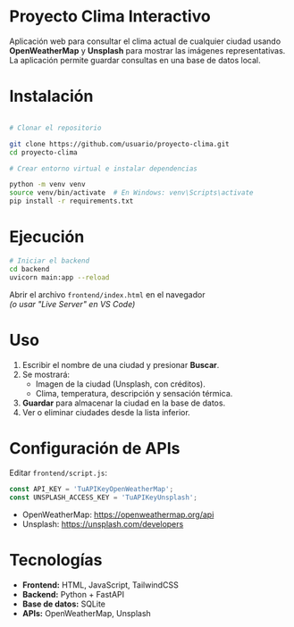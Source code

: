 # Proyecto Clima Interactivo

Aplicación web para consultar el clima actual de cualquier ciudad usando **OpenWeatherMap** y **Unsplash** para mostrar las imágenes representativas. La aplicación permite guardar consultas en una base de datos local.

# Instalación

```bash

# Clonar el repositorio

git clone https://github.com/usuario/proyecto-clima.git
cd proyecto-clima

# Crear entorno virtual e instalar dependencias

python -m venv venv
source venv/bin/activate  # En Windows: venv\Scripts\activate
pip install -r requirements.txt
```

# Ejecución

```bash
# Iniciar el backend
cd backend
uvicorn main:app --reload
```

Abrir el archivo `frontend/index.html` en el navegador  
*(o usar "Live Server" en VS Code)*

# Uso

1. Escribir el nombre de una ciudad y presionar **Buscar**.
2. Se mostrará:
   - Imagen de la ciudad (Unsplash, con créditos).
   - Clima, temperatura, descripción y sensación térmica.
3. **Guardar** para almacenar la ciudad en la base de datos.
4. Ver o eliminar ciudades desde la lista inferior.

# Configuración de APIs

Editar `frontend/script.js`:

```javascript
const API_KEY = 'TuAPIKeyOpenWeatherMap';
const UNSPLASH_ACCESS_KEY = 'TuAPIKeyUnsplash';
```

- OpenWeatherMap: https://openweathermap.org/api  
- Unsplash: https://unsplash.com/developers  

# Tecnologías

- **Frontend:** HTML, JavaScript, TailwindCSS  
- **Backend:** Python + FastAPI  
- **Base de datos:** SQLite  
- **APIs:** OpenWeatherMap, Unsplash  

